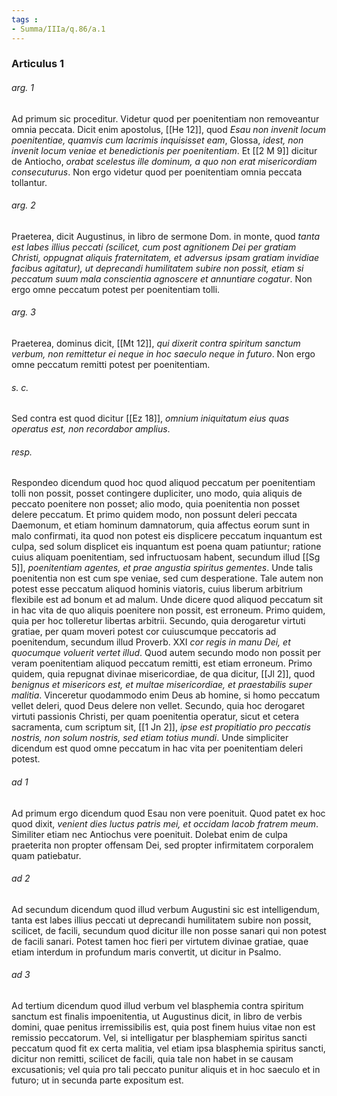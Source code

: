 ```yaml
---
tags : 
- Summa/IIIa/q.86/a.1
---
```


### Articulus 1

###### arg. 1
Ad primum sic proceditur. Videtur quod per poenitentiam non removeantur omnia peccata. Dicit enim apostolus, [[He 12]], quod *Esau non invenit locum poenitentiae, quamvis cum lacrimis inquisisset eam*, Glossa, *idest, non invenit locum veniae et benedictionis per poenitentiam*. Et [[2 M 9]] dicitur de Antiocho, *orabat scelestus ille dominum, a quo non erat misericordiam consecuturus*. Non ergo videtur quod per poenitentiam omnia peccata tollantur.

###### arg. 2
Praeterea, dicit Augustinus, in libro de sermone Dom. in monte, quod *tanta est labes illius peccati (scilicet, cum post agnitionem Dei per gratiam Christi, oppugnat aliquis fraternitatem, et adversus ipsam gratiam invidiae facibus agitatur), ut deprecandi humilitatem subire non possit, etiam si peccatum suum mala conscientia agnoscere et annuntiare cogatur*. Non ergo omne peccatum potest per poenitentiam tolli.

###### arg. 3
Praeterea, dominus dicit, [[Mt 12]], *qui dixerit contra spiritum sanctum verbum, non remittetur ei neque in hoc saeculo neque in futuro*. Non ergo omne peccatum remitti potest per poenitentiam.

###### s. c.
Sed contra est quod dicitur [[Ez 18]], *omnium iniquitatum eius quas operatus est, non recordabor amplius*.

###### resp.
Respondeo dicendum quod hoc quod aliquod peccatum per poenitentiam tolli non possit, posset contingere dupliciter, uno modo, quia aliquis de peccato poenitere non posset; alio modo, quia poenitentia non posset delere peccatum. Et primo quidem modo, non possunt deleri peccata Daemonum, et etiam hominum damnatorum, quia affectus eorum sunt in malo confirmati, ita quod non potest eis displicere peccatum inquantum est culpa, sed solum displicet eis inquantum est poena quam patiuntur; ratione cuius aliquam poenitentiam, sed infructuosam habent, secundum illud [[Sg 5]], *poenitentiam agentes, et prae angustia spiritus gementes*. Unde talis poenitentia non est cum spe veniae, sed cum desperatione. Tale autem non potest esse peccatum aliquod hominis viatoris, cuius liberum arbitrium flexibile est ad bonum et ad malum. Unde dicere quod aliquod peccatum sit in hac vita de quo aliquis poenitere non possit, est erroneum. Primo quidem, quia per hoc tolleretur libertas arbitrii. Secundo, quia derogaretur virtuti gratiae, per quam moveri potest cor cuiuscumque peccatoris ad poenitendum, secundum illud Proverb. XXI *cor regis in manu Dei, et quocumque voluerit vertet illud*. Quod autem secundo modo non possit per veram poenitentiam aliquod peccatum remitti, est etiam erroneum. Primo quidem, quia repugnat divinae misericordiae, de qua dicitur, [[Jl 2]], quod *benignus et misericors est, et multae misericordiae, et praestabilis super malitia*. Vinceretur quodammodo enim Deus ab homine, si homo peccatum vellet deleri, quod Deus delere non vellet. Secundo, quia hoc derogaret virtuti passionis Christi, per quam poenitentia operatur, sicut et cetera sacramenta, cum scriptum sit, [[1 Jn 2]], *ipse est propitiatio pro peccatis nostris, non solum nostris, sed etiam totius mundi*. Unde simpliciter dicendum est quod omne peccatum in hac vita per poenitentiam deleri potest.

###### ad 1
Ad primum ergo dicendum quod Esau non vere poenituit. Quod patet ex hoc quod dixit, *venient dies luctus patris mei, et occidam Iacob fratrem meum*. Similiter etiam nec Antiochus vere poenituit. Dolebat enim de culpa praeterita non propter offensam Dei, sed propter infirmitatem corporalem quam patiebatur.

###### ad 2
Ad secundum dicendum quod illud verbum Augustini sic est intelligendum, tanta est labes illius peccati ut deprecandi humilitatem subire non possit, scilicet, de facili, secundum quod dicitur ille non posse sanari qui non potest de facili sanari. Potest tamen hoc fieri per virtutem divinae gratiae, quae etiam interdum in profundum maris convertit, ut dicitur in Psalmo.

###### ad 3
Ad tertium dicendum quod illud verbum vel blasphemia contra spiritum sanctum est finalis impoenitentia, ut Augustinus dicit, in libro de verbis domini, quae penitus irremissibilis est, quia post finem huius vitae non est remissio peccatorum. Vel, si intelligatur per blasphemiam spiritus sancti peccatum quod fit ex certa malitia, vel etiam ipsa blasphemia spiritus sancti, dicitur non remitti, scilicet de facili, quia tale non habet in se causam excusationis; vel quia pro tali peccato punitur aliquis et in hoc saeculo et in futuro; ut in secunda parte expositum est.

